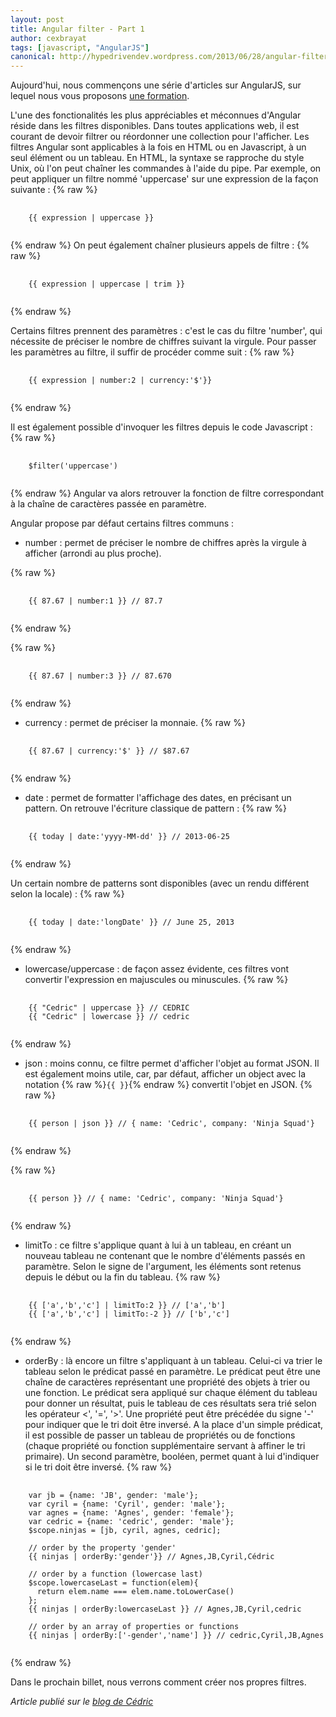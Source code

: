 ```yaml
---
layout: post
title: Angular filter - Part 1
author: cexbrayat
tags: [javascript, "AngularJS"]
canonical: http://hypedrivendev.wordpress.com/2013/06/28/angular-filter-part-1
---
```


Aujourd'hui, nous commençons une série d'articles sur AngularJS, sur lequel nous vous proposons [une formation](http://ninja-squad.fr/formations/formation-angularjs).

L'une des fonctionalités les plus appréciables et méconnues d'Angular réside dans les filtres disponibles. Dans toutes applications web, il est courant de devoir filtrer ou réordonner une collection pour l'afficher. Les filtres Angular sont applicables à la fois en HTML ou en Javascript, à un seul élément ou un tableau. En HTML, la syntaxe se rapproche du style Unix, où l'on peut chaîner les commandes à l'aide du pipe. Par exemple, on peut appliquer un filtre nommé 'uppercase' sur une expression de la façon suivante :
{% raw %}
<pre>
  <code class="javascript">
    {{ expression | uppercase }}
  </code>
</pre>
{% endraw %}
On peut également chaîner plusieurs appels de filtre :
{% raw %}
<pre>
  <code class="javascript">
    {{ expression | uppercase | trim }}
  </code>
</pre>
{% endraw %}

Certains filtres prennent des paramètres : c'est le cas du filtre 'number', qui nécessite de préciser le nombre de chiffres suivant la virgule. Pour passer les paramètres au filtre, il suffir de procéder comme suit :
{% raw %}
<pre>
  <code class="javascript">
    {{ expression | number:2 | currency:'$'}}
  </code>
</pre>
{% endraw %}

Il est également possible d'invoquer les filtres depuis le code Javascript :
{% raw %}
<pre>
  <code class="javascript">
    $filter('uppercase')
  </code>
</pre>
{% endraw %}
Angular va alors retrouver la fonction de filtre correspondant à la chaîne de caractères passée en paramètre.

Angular propose par défaut certains filtres communs :

- number : permet de préciser le nombre de chiffres après la virgule à afficher (arrondi au plus proche).

{% raw %}
<pre>
  <code class="javascript">
    {{ 87.67 | number:1 }} // 87.7
  </code>
</pre>
{% endraw %}  

{% raw %}
<pre>
  <code class="javascript">
    {{ 87.67 | number:3 }} // 87.670
  </code>
</pre>
{% endraw %}

- currency : permet de préciser la monnaie.
{% raw %}
<pre>
  <code class="javascript">
    {{ 87.67 | currency:'$' }} // $87.67
  </code>
</pre>
{% endraw %}

- date : permet de formatter l'affichage des dates, en précisant un pattern. On retrouve l'écriture classique de pattern :
{% raw %}
<pre>
  <code class="javascript">
    {{ today | date:'yyyy-MM-dd' }} // 2013-06-25
  </code>
</pre>
{% endraw %}  

Un certain nombre de patterns sont disponibles (avec un rendu différent selon la locale) :
{% raw %}
<pre>
  <code class="javascript">
    {{ today | date:'longDate' }} // June 25, 2013
  </code>
</pre>
{% endraw %}    

- lowercase/uppercase : de façon assez évidente, ces filtres vont convertir l'expression en majuscules ou minuscules.
{% raw %}
<pre>
  <code class="javascript">
    {{ "Cedric" | uppercase }} // CEDRIC   
    {{ "Cedric" | lowercase }} // cedric
  </code>
</pre>
{% endraw %}    

- json : moins connu, ce filtre permet d'afficher l'objet au format JSON. Il est également moins utile, car, par défaut, afficher un object avec la notation {% raw %}`{{ }}`{% endraw %} convertit l'objet en JSON.
{% raw %}
<pre>
  <code class="javascript">
    {{ person | json }} // { name: 'Cedric', company: 'Ninja Squad'}
  </code>
</pre>
{% endraw %}  

{% raw %}
<pre>
  <code class="javascript">
    {{ person }} // { name: 'Cedric', company: 'Ninja Squad'}
  </code>
</pre>
{% endraw %}    

- limitTo : ce filtre s'applique quant à lui à un tableau, en créant un nouveau tableau ne contenant que le nombre d'éléments passés en paramètre. Selon le signe de l'argument, les éléments sont retenus depuis le début ou la fin du tableau.
{% raw %}
<pre>
  <code class="javascript">
    {{ ['a','b','c'] | limitTo:2 }} // ['a','b']
    {{ ['a','b','c'] | limitTo:-2 }} // ['b','c']
  </code>
</pre>
{% endraw %}  

- orderBy : là encore un filtre s'appliquant à un tableau. Celui-ci va trier le tableau selon le prédicat passé en paramètre. Le prédicat peut être une chaîne de caractères représentant une propriété des objets à trier ou une fonction. Le prédicat sera appliqué sur chaque élément du tableau pour donner un résultat, puis le tableau de ces résultats sera trié selon les opérateur <', '=', '>'. Une propriété peut être précédée du signe '-' pour indiquer que le tri doit être inversé. A la place d'un simple prédicat, il est possible de passer un tableau de propriétés ou de fonctions (chaque propriété ou fonction supplémentaire servant à affiner le tri primaire). Un second paramètre, booléen, permet quant à lui d'indiquer si le tri doit être inversé.
{% raw %}
<pre>
  <code class="javascript">
    var jb = {name: 'JB', gender: 'male'};    
    var cyril = {name: 'Cyril', gender: 'male'};     
    var agnes = {name: 'Agnes', gender: 'female'};     
    var cedric = {name: 'cedric', gender: 'male'};     
    $scope.ninjas = [jb, cyril, agnes, cedric];  

    // order by the property 'gender'
    {{ ninjas | orderBy:'gender'}} // Agnes,JB,Cyril,Cédric

    // order by a function (lowercase last)
    $scope.lowercaseLast = function(elem){
      return elem.name === elem.name.toLowerCase()
    };
    {{ ninjas | orderBy:lowercaseLast }} // Agnes,JB,Cyril,cedric

    // order by an array of properties or functions
    {{ ninjas | orderBy:['-gender','name'] }} // cedric,Cyril,JB,Agnes
  </code>
</pre>
{% endraw %}

Dans le prochain billet, nous verrons comment créer nos propres filtres.

_Article publié sur le [blog de Cédric](http://hypedrivendev.wordpress.com/2013/06/28/angular-filter-part-1 "Article original sur le blog de Cédric Exbrayat")_
